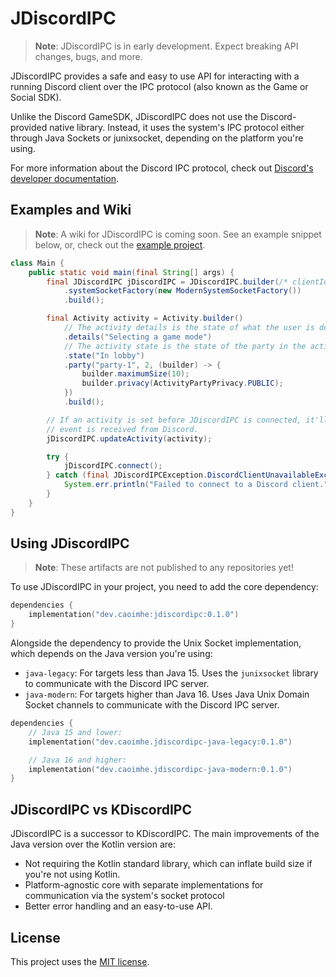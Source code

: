# JDiscordIPC

> **Note**: JDiscordIPC is in early development. Expect breaking API changes, bugs, and more.

JDiscordIPC provides a safe and easy to use API for interacting with a running Discord client over the IPC protocol
(also known as the Game or Social SDK).

Unlike the Discord GameSDK, JDiscordIPC does not use the Discord-provided native library. Instead, it uses the system's
IPC protocol either through Java Sockets or junixsocket, depending on the platform you're using.

For more information about the Discord IPC protocol, check
out [Discord's developer documentation](https://discord.com/developers/docs/intro).

## Examples and Wiki

> **Note**: A wiki for JDiscordIPC is coming soon. See an example snippet below, or, check out
> the [example project](example/src/main/java/Main.java).

```java
class Main {
    public static void main(final String[] args) {
        final JDiscordIPC jDiscordIPC = JDiscordIPC.builder(/* clientId */)
            .systemSocketFactory(new ModernSystemSocketFactory())
            .build();

        final Activity activity = Activity.builder()
            // The activity details is the state of what the user is doing in the activity.
            .details("Selecting a game mode")
            // The activity state is the state of the party in the activity.
            .state("In lobby")
            .party("party-1", 2, (builder) -> {
                builder.maximumSize(10);
                builder.privacy(ActivityPartyPrivacy.PUBLIC);
            })
            .build();

        // If an activity is set before JDiscordIPC is connected, it'll queue the activity to be set once a ready
        // event is received from Discord.
        jDiscordIPC.updateActivity(activity);

        try {
            jDiscordIPC.connect();
        } catch (final JDiscordIPCException.DiscordClientUnavailableException e) {
            System.err.println("Failed to connect to a Discord client.");
        }
    }
}
```

## Using JDiscordIPC

> **Note**: These artifacts are not published to any repositories yet!

To use JDiscordIPC in your project, you need to add the core dependency:

```kotlin
dependencies {
    implementation("dev.caoimhe:jdiscordipc:0.1.0")
}
```

Alongside the dependency to provide the Unix Socket implementation, which depends on the Java version you're using:

- `java-legacy`: For targets less than Java 15. Uses the `junixsocket` library to communicate with the Discord IPC
  server.
- `java-modern`: For targets higher than Java 16. Uses Java Unix Domain Socket channels to communicate with the Discord
  IPC server.

```kotlin
dependencies {
    // Java 15 and lower:
    implementation("dev.caoimhe.jdiscordipc-java-legacy:0.1.0")

    // Java 16 and higher:
    implementation("dev.caoimhe.jdiscordipc-java-modern:0.1.0")
}
```

## JDiscordIPC vs KDiscordIPC

JDiscordIPC is a successor to KDiscordIPC. The main improvements of the Java version over the Kotlin version are:

- Not requiring the Kotlin standard library, which can inflate build size if you're not using Kotlin.
- Platform-agnostic core with separate implementations for communication via the system's socket protocol
- Better error handling and an easy-to-use API.

## License

This project uses the [MIT license](./LICENSE).
